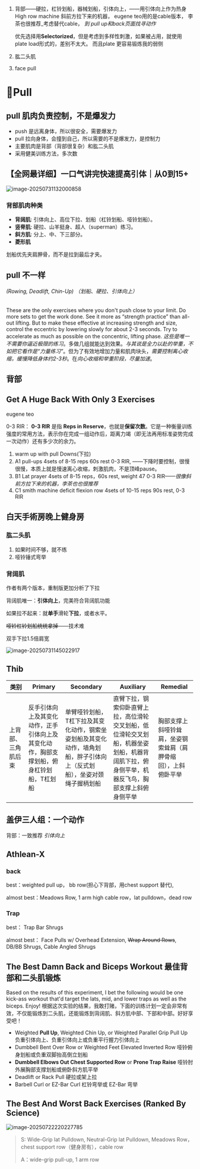1. 背部——硬拉，杠铃划船，器械划船，引体向上，——用引体向上作为热身
    High row machine 斜前方拉下来的机器， eugene teo用的是cable版本， 李茶也很推荐_考虑替代cable，
    *到 pull up和back页面找寻动作*

    优先选择用**Selectorized**，但是考虑到多样性刺激，如果被占用，就使用plate load形式的，差别不太大。
    而且plate 更容易锻炼我的弱侧

2. 肱二头肌

3. face pull

# 💪Pull

## pull  肌肉负责控制，不是爆发力

* push 是远离身体，所以很安全，需要爆发力
* pull 拉向身体，会撞到自己，所以需要的不是爆发力，是控制力
* 主要肌肉是背部（背部很复杂）和肱二头肌
* 采用健美训练方法，多次数

## 【全网最详细】一口气讲完快速提高引体｜从0到15+

![image-20250731132000858](../images/image-20250731132000858.png)

### 背部肌肉种类

* **背阔肌**: 引体向上、高位下拉、划船（杠铃划船、哑铃划船）。
* **竖脊肌**: 硬拉、山羊挺身、超人（superman）练习。
* **斜方肌**: 分上、中、下三部分。
* **菱形肌**

划船优先夹肩胛骨，而不是拉到最后才夹。

##  pull 不一样

######  (Rowing, Deadlift, Chin-Up) （划船、硬拉、引体向上）

These are the only exercises where you don't push close to your limit. Do more sets to get the work done. See it more as “strength practice” than all-out lifting. But to make these effective at increasing strength and size, control the eccentric by lowering slowly for about 2-3 seconds. Try to accelerate as much as possible on the concentric, lifting phase.
*这些是唯一不需要你逼近极限的练习*。多做几组就能达到效果。*与其说是全力以赴的举重，不如把它看作是“力量练习”*。但为了有效地增加力量和肌肉块头，*需要控制离心收缩，缓慢降低身体约2-3秒*。在*向心收缩和举重阶段，尽量加速*。



##  背部



## Get A Huge Back With Only 3 Exercises 

eugene teo

0-3 RIR：  **0-3 RIR** 是指 **Reps in Reserve**，也就是**保留次数**。它是一种衡量训练强度的常用方法，表示你在完成一组动作后，距离力竭（即无法再用标准姿势完成一次动作）还有多少次的余力。

1. warm up with pull Downs(下拉)
2. A1 pull-ups   4sets  of 8-15 reps 60s rest 0-3 RIR,  ——下降时要控制，很慢很慢，本质上就是慢速离心收缩，刺激肌肉，不是顶峰pause。
3. B1 Lat prayer   4sets  of 8-15 reps，60s rest, weight 47 0-3 RIR——*很像斜前方拉下来的机器，李茶也也很推荐*
4. C1  smith machine deficit flexion row   4sets  of 10-15 reps 90s rest,  0-3 RIR



## 白天手術房晚上健身房

### 肱二头肌

1. 如果时间不够，就不练
2. 哑铃锤式弯举

### 背阔肌

作者有两个版本，重制版更加分析了下拉

背阔肌唯一：**引体向上**，完美符合背阔肌功能

如果拉不起来：就**单手**滑轮**下拉**，或者水平。

~~哑铃杠铃划船统统拿掉~~——技术难

双手下拉1.5倍肩宽

![image-20250731145022917](../images/image-20250731145022917.png)

##  Thib

| 类别               | Primary                                                      | Secondary                                                    | Auxiliary                                                    | Remedial                                                     |
| ------------------ | ------------------------------------------------------------ | ------------------------------------------------------------ | ------------------------------------------------------------ | ------------------------------------------------------------ |
| 上背部、三角肌后束 | 反手引体向上及其变化动作，正手引体向上及其变化动作，胸部支撑划船，俯身杠铃划船，T杠划船 | 单臂哑铃划船，T杠下拉及其变化动作，钢索坐姿划船及其变化动作，墙角划船，胖子引体向上（反式划船），坐姿对颈绳子握柄划船 | 直臂下拉，钢索仰卧直臂上拉，高位滑轮交叉划船，低位滑轮交叉划船，机器坐姿划船，机器背阔肌下拉，俯身侧平举，机器反飞鸟，胸部支撑上斜俯身侧平举 | 胸部支撑上斜哑铃耸肩，坐姿钢索耸肩（肩胛骨缩回），上斜俯卧平举 |


##  盖伊三人组：一个动作

背部：一致推荐 *引体向上*

##  Athlean-X

###  back

best：weighted pull up， bb row(担心下背部，用chest support 替代), 

almost best：Meadows Row, 1 arm high cable row，lat pulldown，dead row

###  Trap 

best：  Trap Bar Shrugs

almost best： Face Pulls w/ Overhead Extension, ~~Wrap Around Rows~~, DB/BB Shrugs, Cable Angled Shrugs






##  The Best Damn Back and Biceps Workout 最佳背部和二头肌锻炼

Based on the results of this experiment, I bet the following would be one kick-ass workout that'd target the lats, mid, and lower traps as well as the biceps. Enjoy!
根据这次实验的结果，我敢打赌，下面的训练计划一定会非常有效，不仅能锻炼到二头肌，还能锻炼到背阔肌、斜方肌中部、下部和中部。好好享受吧！

- Weighted **Pull Up**, Weighted Chin Up, or Weighted Parallel Grip Pull Up
  负重引体向上、负重引体向上或负重平行握力引体向上
- Dumbbell Bent Over Row or Weighted Feet Elevated Inverted Row
  哑铃俯身划船或负重双脚抬高倒立划船
- **Dumbbell Elbows Out Chest Supported Row** or **Prone Trap Raise**
  哑铃肘外展胸部支撑划船或俯卧斜方肌平举
- Deadlift or Rack Pull
  硬拉或架上拉
- Barbell Curl or EZ-Bar Curl
  杠铃弯举或 EZ-Bar 弯举

##  The Best And Worst Back Exercises (Ranked By Science)

![image-20250722220227785](../images/image-20250722220227785.webp)

> S:  Wide-Grip lat Pulldown, Neutral-Grip lat Pulldown, Meadows Row， chest support row（健身房有），cable row
>
> A：wide-grip pull-up,  1 arm row
>
> 

